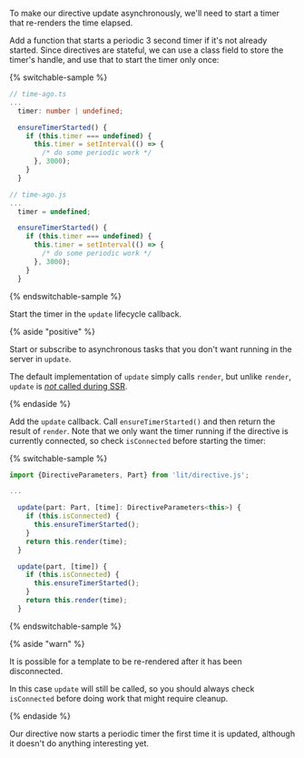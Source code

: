 To make our directive update asynchronously, we'll need to start a timer that
re-renders the time elapsed.

Add a function that starts a periodic 3 second timer if it's not already started.
Since directives are stateful, we can use a class field to store the timer's
handle, and use that to start the timer only once:

{% switchable-sample %}

```ts
// time-ago.ts
...
  timer: number | undefined;

  ensureTimerStarted() {
    if (this.timer === undefined) {
      this.timer = setInterval(() => {
        /* do some periodic work */
      }, 3000);
    }
  }
```

```js
// time-ago.js
...
  timer = undefined;

  ensureTimerStarted() {
    if (this.timer === undefined) {
      this.timer = setInterval(() => {
        /* do some periodic work */
      }, 3000);
    }
  }
```

{% endswitchable-sample %}


Start the timer in the `update` lifecycle callback.

{% aside  "positive" %}

Start or subscribe to asynchronous tasks that you don't want running in the
server in `update`.

The default implementation of `update` simply calls `render`, but unlike
`render`, `update` is [_not_ called during
SSR](/docs/templates/custom-directives/#differences-between-update()-and-render()).

{% endaside %}

Add the `update` callback. Call `ensureTimerStarted()` and then return the
result of `render`. Note that we only want the timer running if the directive is
currently connected, so check `isConnected` before starting the timer:

{% switchable-sample %}

```ts
import {DirectiveParameters, Part} from 'lit/directive.js';

...

  update(part: Part, [time]: DirectiveParameters<this>) {
    if (this.isConnected) {
      this.ensureTimerStarted();
    }
    return this.render(time);
  }
```

```js
  update(part, [time]) {
    if (this.isConnected) {
      this.ensureTimerStarted();
    }
    return this.render(time);
  }
```

{% endswitchable-sample %}

{% aside  "warn" %}

It is possible for a template to be re-rendered after it has been disconnected.

In this case `update` will still be called, so you should always check
`isConnected` before doing work that might require cleanup.

{% endaside %}

Our directive now starts a periodic timer the first time it is updated,
although it doesn't do anything interesting yet.
